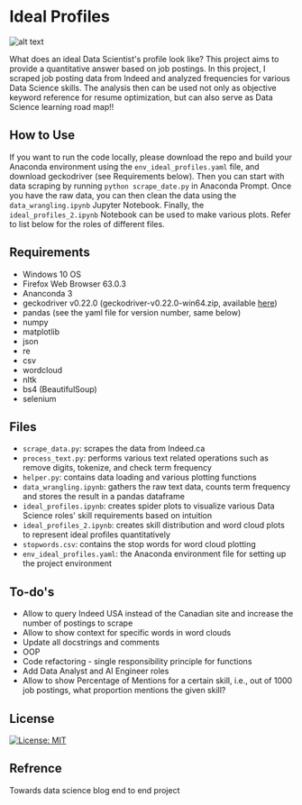 # Ideal Profiles

![alt text](https://d.novoresume.com/images/blogs/ac8c93c0-5759-11e8-9417-7d5200ef4edd/bg-cover-article.png)


What does an ideal Data Scientist's profile look like? This project aims to provide a quantitative answer based on job postings. In this project, I scraped job posting data from Indeed and analyzed frequencies for various Data Science skills. The analysis then can be used not only as objective keyword reference for resume optimization, but can also serve as Data Science learning road map!!



## How to Use
If you want to run the code locally, please download the repo and build your Anaconda environment using the `env_ideal_profiles.yaml` file, and download geckodriver (see Requirements below). Then you can start with data scraping by running `python scrape_date.py` in Anaconda Prompt. Once you have the raw data, you can then clean the data using the `data_wrangling.ipynb` Jupyter Notebook. Finally, the `ideal_profiles_2.ipynb` Notebook can be used to make various plots. Refer to list below for the roles of different files.


## Requirements
- Windows 10 OS
- Firefox Web Browser 63.0.3
- Ananconda 3
- geckodriver v0.22.0 (geckodriver-v0.22.0-win64.zip, available [here](https://github.com/mozilla/geckodriver/releases))
- pandas (see the yaml file for version number, same below)
- numpy
- matplotlib
- json
- re
- csv
- wordcloud
- nltk
- bs4 (BeautifulSoup)
- selenium


## Files
- `scrape_data.py`: scrapes the data from Indeed.ca
- `process_text.py`: performs various text related operations such as remove digits, tokenize, and check term frequency
- `helper.py`: contains data loading and various plotting functions
- `data_wrangling.ipynb`: gathers the raw text data, counts term frequency and stores the result in a pandas dataframe
- `ideal_profiles.ipynb`: creates spider plots to visualize various Data Science roles' skill requirements based on intuition
- `ideal_profiles_2.ipynb`: creates skill distribution and word cloud plots to represent ideal profiles quantitatively
- `stopwords.csv`: contains the stop words for word cloud plotting
- `env_ideal_profiles.yaml`: the Anaconda environment file for setting up the project environment



## To-do's
- Allow to query Indeed USA instead of the Canadian site and increase the number of postings to scrape
- Allow to show context for specific words in word clouds
- Update all docstrings and comments
- OOP
- Code refactoring - single responsibility principle for functions
- Add Data Analyst and AI Engineer roles
- Allow to show Percentage of Mentions for a certain skill, i.e., out of 1000 job postings, what proportion mentions the given skill?


## License
[![License: MIT](https://img.shields.io/badge/License-MIT-yellow.svg)](https://opensource.org/licenses/MIT)

## Refrence
Towards data science blog end to end project



